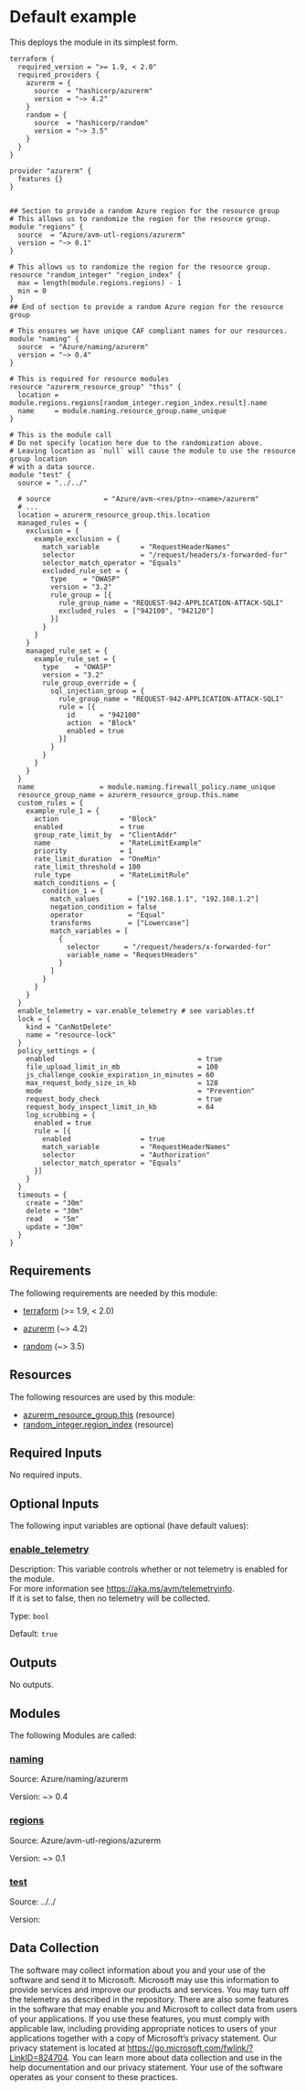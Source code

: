 <!-- BEGIN_TF_DOCS -->
# Default example

This deploys the module in its simplest form.

```hcl
terraform {
  required_version = ">= 1.9, < 2.0"
  required_providers {
    azurerm = {
      source  = "hashicorp/azurerm"
      version = "~> 4.2"
    }
    random = {
      source  = "hashicorp/random"
      version = "~> 3.5"
    }
  }
}

provider "azurerm" {
  features {}
}


## Section to provide a random Azure region for the resource group
# This allows us to randomize the region for the resource group.
module "regions" {
  source  = "Azure/avm-utl-regions/azurerm"
  version = "~> 0.1"
}

# This allows us to randomize the region for the resource group.
resource "random_integer" "region_index" {
  max = length(module.regions.regions) - 1
  min = 0
}
## End of section to provide a random Azure region for the resource group

# This ensures we have unique CAF compliant names for our resources.
module "naming" {
  source  = "Azure/naming/azurerm"
  version = "~> 0.4"
}

# This is required for resource modules
resource "azurerm_resource_group" "this" {
  location = module.regions.regions[random_integer.region_index.result].name
  name     = module.naming.resource_group.name_unique
}

# This is the module call
# Do not specify location here due to the randomization above.
# Leaving location as `null` will cause the module to use the resource group location
# with a data source.
module "test" {
  source = "../../"

  # source             = "Azure/avm-<res/ptn>-<name>/azurerm"
  # ...
  location = azurerm_resource_group.this.location
  managed_rules = {
    exclusion = {
      example_exclusion = {
        match_variable          = "RequestHeaderNames"
        selector                = "/request/headers/x-forwarded-for"
        selector_match_operator = "Equals"
        excluded_rule_set = {
          type    = "OWASP"
          version = "3.2"
          rule_group = [{
            rule_group_name = "REQUEST-942-APPLICATION-ATTACK-SQLI"
            excluded_rules  = ["942100", "942120"]
          }]
        }
      }
    }
    managed_rule_set = {
      example_rule_set = {
        type    = "OWASP"
        version = "3.2"
        rule_group_override = {
          sql_injection_group = {
            rule_group_name = "REQUEST-942-APPLICATION-ATTACK-SQLI"
            rule = [{
              id      = "942100"
              action  = "Block"
              enabled = true
            }]
          }
        }
      }
    }
  }
  name                = module.naming.firewall_policy.name_unique
  resource_group_name = azurerm_resource_group.this.name
  custom_rules = {
    example_rule_1 = {
      action               = "Block"
      enabled              = true
      group_rate_limit_by  = "ClientAddr"
      name                 = "RateLimitExample"
      priority             = 1
      rate_limit_duration  = "OneMin"
      rate_limit_threshold = 100
      rule_type            = "RateLimitRule"
      match_conditions = {
        condition_1 = {
          match_values       = ["192.168.1.1", "192.168.1.2"]
          negation_condition = false
          operator           = "Equal"
          transforms         = ["Lowercase"]
          match_variables = [
            {
              selector      = "/request/headers/x-forwarded-for"
              variable_name = "RequestHeaders"
            }
          ]
        }
      }
    }
  }
  enable_telemetry = var.enable_telemetry # see variables.tf
  lock = {
    kind = "CanNotDelete"
    name = "resource-lock"
  }
  policy_settings = {
    enabled                                   = true
    file_upload_limit_in_mb                   = 100
    js_challenge_cookie_expiration_in_minutes = 60
    max_request_body_size_in_kb               = 128
    mode                                      = "Prevention"
    request_body_check                        = true
    request_body_inspect_limit_in_kb          = 64
    log_scrubbing = {
      enabled = true
      rule = [{
        enabled                 = true
        match_variable          = "RequestHeaderNames"
        selector                = "Authorization"
        selector_match_operator = "Equals"
      }]
    }
  }
  timeouts = {
    create = "30m"
    delete = "30m"
    read   = "5m"
    update = "30m"
  }
}
```

<!-- markdownlint-disable MD033 -->
## Requirements

The following requirements are needed by this module:

- <a name="requirement_terraform"></a> [terraform](#requirement\_terraform) (>= 1.9, < 2.0)

- <a name="requirement_azurerm"></a> [azurerm](#requirement\_azurerm) (~> 4.2)

- <a name="requirement_random"></a> [random](#requirement\_random) (~> 3.5)

## Resources

The following resources are used by this module:

- [azurerm_resource_group.this](https://registry.terraform.io/providers/hashicorp/azurerm/latest/docs/resources/resource_group) (resource)
- [random_integer.region_index](https://registry.terraform.io/providers/hashicorp/random/latest/docs/resources/integer) (resource)

<!-- markdownlint-disable MD013 -->
## Required Inputs

No required inputs.

## Optional Inputs

The following input variables are optional (have default values):

### <a name="input_enable_telemetry"></a> [enable\_telemetry](#input\_enable\_telemetry)

Description: This variable controls whether or not telemetry is enabled for the module.  
For more information see <https://aka.ms/avm/telemetryinfo>.  
If it is set to false, then no telemetry will be collected.

Type: `bool`

Default: `true`

## Outputs

No outputs.

## Modules

The following Modules are called:

### <a name="module_naming"></a> [naming](#module\_naming)

Source: Azure/naming/azurerm

Version: ~> 0.4

### <a name="module_regions"></a> [regions](#module\_regions)

Source: Azure/avm-utl-regions/azurerm

Version: ~> 0.1

### <a name="module_test"></a> [test](#module\_test)

Source: ../../

Version:

<!-- markdownlint-disable-next-line MD041 -->
## Data Collection

The software may collect information about you and your use of the software and send it to Microsoft. Microsoft may use this information to provide services and improve our products and services. You may turn off the telemetry as described in the repository. There are also some features in the software that may enable you and Microsoft to collect data from users of your applications. If you use these features, you must comply with applicable law, including providing appropriate notices to users of your applications together with a copy of Microsoft’s privacy statement. Our privacy statement is located at <https://go.microsoft.com/fwlink/?LinkID=824704>. You can learn more about data collection and use in the help documentation and our privacy statement. Your use of the software operates as your consent to these practices.
<!-- END_TF_DOCS -->